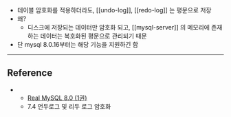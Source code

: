 - 테이블 암호화를 적용하더라도, [[undo-log]], [[redo-log]] 는 평문으로 저장
- 왜?
	- 디스크에 저장되는 데이터만 암호화 되고, [[mysql-server]] 의 메모리에 존재하는 데이터는 복호화된 평문으로 관리되기 때문
- 단 mysql 8.0.16부터는 해당 기능을 지원하긴 함

---
## Reference
 - - [Real MySQL 8.0 (1권)](https://product.kyobobook.co.kr/detail/S000001766482)
	- 7.4 언두로그 및 리두 로그 암호화